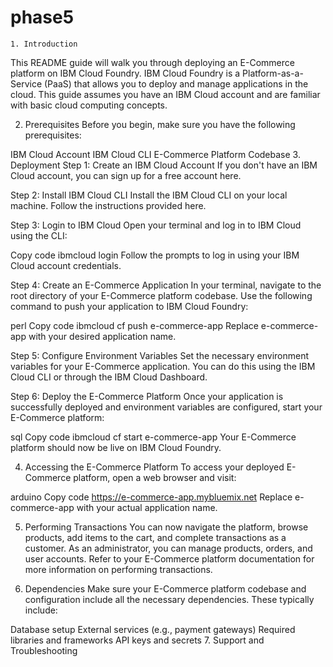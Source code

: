 # phase5
    1. Introduction
This README guide will walk you through deploying an E-Commerce platform on IBM Cloud Foundry. IBM Cloud Foundry is a Platform-as-a-Service (PaaS) that allows you to deploy and manage applications in the cloud. This guide assumes you have an IBM Cloud account and are familiar with basic cloud computing concepts.

2. Prerequisites
Before you begin, make sure you have the following prerequisites:

IBM Cloud Account
IBM Cloud CLI
E-Commerce Platform Codebase
3. Deployment
Step 1: Create an IBM Cloud Account
If you don't have an IBM Cloud account, you can sign up for a free account here.

Step 2: Install IBM Cloud CLI
Install the IBM Cloud CLI on your local machine. Follow the instructions provided here.

Step 3: Login to IBM Cloud
Open your terminal and log in to IBM Cloud using the CLI:

Copy code
ibmcloud login
Follow the prompts to log in using your IBM Cloud account credentials.

Step 4: Create an E-Commerce Application
In your terminal, navigate to the root directory of your E-Commerce platform codebase. Use the following command to push your application to IBM Cloud Foundry:

perl
Copy code
ibmcloud cf push e-commerce-app
Replace e-commerce-app with your desired application name.

Step 5: Configure Environment Variables
Set the necessary environment variables for your E-Commerce application. You can do this using the IBM Cloud CLI or through the IBM Cloud Dashboard.

Step 6: Deploy the E-Commerce Platform
Once your application is successfully deployed and environment variables are configured, start your E-Commerce platform:

sql
Copy code
ibmcloud cf start e-commerce-app
Your E-Commerce platform should now be live on IBM Cloud Foundry.

4. Accessing the E-Commerce Platform
To access your deployed E-Commerce platform, open a web browser and visit:

arduino
Copy code
https://e-commerce-app.mybluemix.net
Replace e-commerce-app with your actual application name.

5. Performing Transactions
You can now navigate the platform, browse products, add items to the cart, and complete transactions as a customer. As an administrator, you can manage products, orders, and user accounts. Refer to your E-Commerce platform documentation for more information on performing transactions.

6. Dependencies
Make sure your E-Commerce platform codebase and configuration include all the necessary dependencies. These typically include:

Database setup
External services (e.g., payment gateways)
Required libraries and frameworks
API keys and secrets
7. Support and Troubleshooting

